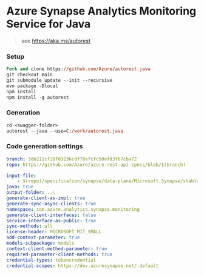 # Azure Synapse Analytics Monitoring Service for Java

> see https://aka.ms/autorest

### Setup
```ps
Fork and clone https://github.com/Azure/autorest.java 
git checkout main
git submodule update --init --recursive
mvn package -Dlocal
npm install
npm install -g autorest
```

### Generation
```ps
cd <swagger-folder>
autorest --java --use=C:/work/autorest.java
```

### Code generation settings
```yaml
branch: 3d6211cf28f83236cdf78e7cfc50efd3fb7cba72
repo: https://github.com/Azure/azure-rest-api-specs/blob/$(branch)
```

```yaml
input-file:
    - $(repo)/specification/synapse/data-plane/Microsoft.Synapse/stable/2020-12-01/monitoring.json
java: true
output-folder: ..\
generate-client-as-impl: true
generate-sync-async-clients: true
namespace: com.azure.analytics.synapse.monitoring
generate-client-interfaces: false
service-interface-as-public: true
sync-methods: all
license-header: MICROSOFT_MIT_SMALL
add-context-parameter: true
models-subpackage: models
context-client-method-parameter: true
required-parameter-client-methods: true
credential-types: tokencredential
credential-scopes: https://dev.azuresynapse.net/.default
```